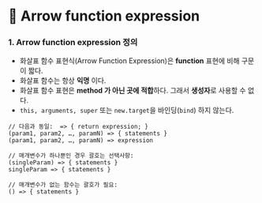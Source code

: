 # 📄 Arrow function expression

### 1. Arrow function expression 정의

* 화살표 함수 표현식\(Arrow Function Expression\)은 **function** 표현에 비해 구문이 짧다.
* 화살표 함수는 항상 **익명** 이다.
* 화살표 함수 표현은 **method 가 아닌 곳에 적합**하다. 그래서 **생성자**로 사용할 수 없다.
* `this, arguments, super` 또는 `new.target`을 바인딩\(`bind`\) 하지 않는다.

```text
// 다음과 동일:  => { return expression; }
(param1, param2, …, paramN) => { statements }
(param1, param2, …, paramN) => expression

// 매개변수가 하나뿐인 경우 괄호는 선택사항:
(singleParam) => { statements }
singleParam => { statements }

// 매개변수가 없는 함수는 괄호가 필요:
() => { statements }
```

